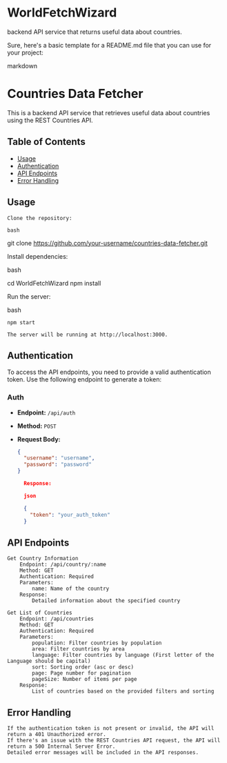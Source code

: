 # WorldFetchWizard

backend API service that returns useful data about countries.

Sure, here's a basic template for a README.md file that you can use for your project:

markdown

# Countries Data Fetcher

This is a backend API service that retrieves useful data about countries using the REST Countries API.

## Table of Contents

- [Usage](#usage)
- [Authentication](#authentication)
- [API Endpoints](#api-endpoints)
- [Error Handling](#error-handling)

## Usage

    Clone the repository:

    bash

git clone https://github.com/your-username/countries-data-fetcher.git

Install dependencies:

bash

cd  WorldFetchWizard
npm install

Run the server:

bash

    npm start

    The server will be running at http://localhost:3000.

## Authentication

To access the API endpoints, you need to provide a valid authentication token. Use the following endpoint to generate a token:

### Auth

- **Endpoint:** `/api/auth`
- **Method:** `POST`
- **Request Body:**
 


  ```json
  {
    "username": "username",
    "password": "password"
  }

    Response:

    json

    {
      "token": "your_auth_token"
    }
  ```

## API Endpoints

    Get Country Information
        Endpoint: /api/country/:name
        Method: GET
        Authentication: Required
        Parameters:
            name: Name of the country
        Response:
            Detailed information about the specified country

    Get List of Countries
        Endpoint: /api/countries
        Method: GET
        Authentication: Required
        Parameters:
            population: Filter countries by population
            area: Filter countries by area
            language: Filter countries by language (First letter of the Language should be capital)
            sort: Sorting order (asc or desc)
            page: Page number for pagination
            pageSize: Number of items per page
        Response:
            List of countries based on the provided filters and sorting

## Error Handling

    If the authentication token is not present or invalid, the API will return a 401 Unauthorized error.
    If there's an issue with the REST Countries API request, the API will return a 500 Internal Server Error.
    Detailed error messages will be included in the API responses.

